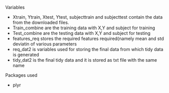 
Variables


- Xtrain, Ytrain, Xtest, Ytest, subjecttrain and subjecttest contain the data from the downloaded files.
- Train_combine are the training data with X,Y and subject for training
- Test_combine are the testing data with X,Y and subject for testing
- features_req stores the required features required(namely  mean and std deviatin of various parameters
- req_dat2 is variables used for storing the final data from which tidy data is generated
- tidy_dat2  is the final tidy data and it is stored as txt file with the same name

Packages used

- plyr
